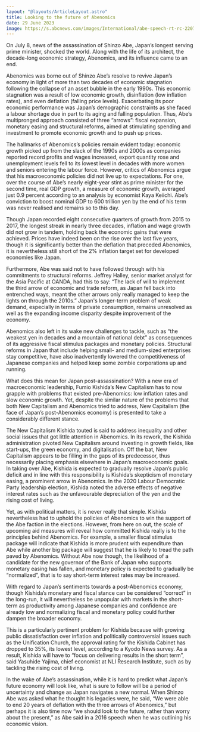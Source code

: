 ```yaml
---
layout: "@layouts/ArticleLayout.astro"
title: Looking to the future of Abenomics
date: 29 June 2023
image: https://s.abcnews.com/images/International/abe-speech-rt-rc-220708_1657288667496_hpMain_2_16x9_1600.jpg
---
```


<p class="text-white">
<span class="text-xl">On July 8, </span> news of the assassination of Shinzo Abe, Japan’s longest serving prime minister, shocked the world. Along with the life of its architect, the decade-long economic strategy, Abenomics, and its influence came to an end. 
</p>
<p class="text-white">
Abenomics was borne out of Shinzo Abe’s resolve to revive Japan’s economy in light of more than two decades of economic stagnation following the collapse of an asset bubble in the early 1990s. This economic stagnation was a result of low economic growth, disinflation (low inflation rates), and even deflation (falling price levels). Exacerbating its poor economic performance was Japan’s demographic constraints as she faced a labour shortage due in part to its aging and falling population. Thus, Abe’s multipronged approach consisted of three “arrows”: fiscal expansion, monetary easing and structural reforms, aimed at stimulating spending and investment to promote economic growth and to push up prices. 
</p>
<p class="text-white">
The hallmarks of Abenomics’s policies remain evident today: economic growth picked up from the slack of the 1990s and 2000s as companies reported record profits and wages increased, export quantity rose and unemployment levels fell to its lowest level in decades with more women and seniors entering the labour force. However, critics of Abenomics argue that his macroeconomic policies did not live up to expectations. For one, over the course of Abe’s nearly eight-year stint as prime minister for the second time, real GDP growth, a measure of economic growth, averaged just 0.9 percent according to an analysis by economist Kaya Keiichi. Abe’s conviction to boost nominal GDP to 600 trillion yen by the end of his term was never realised and remains so to this day. 
</p>
<p class="text-white">
Though Japan recorded eight consecutive quarters of growth from 2015 to 2017, the longest streak in nearly three decades, inflation and wage growth did not grow in tandem, holding back the economic gains that were achieved. Prices have indeed been on the rise over the last five years, though it is significantly better than the deflation that preceded Abenomics,  it is nevertheless still short of the 2% inflation target set for developed economies like Japan. 
</p>
<p class="text-white">
Furthermore, Abe was said not to have followed through with his commitments to structural reforms. Jeffrey Halley, senior market analyst for the Asia Pacific at OANDA, had this to say: “The lack of will to implement the third arrow of economic and trade reform, as Japan fell back into entrenched ways, meant the other arrows only really managed to keep the lights on through the 2010s.” Japan's longer-term problem of weak demand, especially in terms of private consumption, remains unresolved as well as the expanding income disparity despite improvement of the economy.
</p>
<p class="text-white">
Abenomics also left in its wake new challenges to tackle, such as “the weakest yen in decades and a mountain of national debt” as consequences of its aggressive fiscal stimulus packages and monetary policies.  Structural reforms in Japan that include helping small- and medium-sized enterprises stay competitive, have also inadvertently lowered the competitiveness of Japanese companies and helped keep some zombie corporations up and running. 
</p>
<p class="text-white">
What does this mean for Japan post-assassination? With a new era of macroeconomic leadership, Fumio Kishida’s New Capitalism has to now grapple with problems that existed pre-Abenomics: low inflation rates and slow economic growth. Yet, despite the similar nature of the problems that both New Capitalism and Abenomics tried to address, New Capitalism (the face of Japan’s post-Abenomics economy) is presented to take a considerably different stance. 
</p>
<p class="text-white">
The New Capitalism Kishida touted is said to address inequality and other social issues that got little attention in Abenomics. In its rework, the Kishida administration pivoted New Capitalism around investing in growth fields, like start-ups, the green economy, and digitalisation. Off the bat, New Capitalism appears to be filling in the gaps of its predecessor, thus necessarily placing emphasis elsewhere in Japan’s macroeconomic goals. In taking over Abe, Kishida is expected to gradually resolve Japan’s public deficit and in line with this responsibility is Kishida’s skepticism of monetary easing, a prominent arrow in Abenomics. In the 2020 Labour Democratic Party leadership election, Kishida noted the adverse effects of negative interest rates such as the unfavourable depreciation of the yen and the rising cost of living. 
</p>
<p class="text-white">
Yet, as with political matters, it is never really that simple. Kishida nevertheless had to uphold the policies of Abenomics to win the support of the Abe faction in the elections. However, from here on out, the scale of upcoming aid measures will reveal how committed Kishida really is to the principles behind Abenomics. For example, a smaller fiscal stimulus package will indicate that Kishida is more prudent with expenditure than Abe while another big package will suggest that he is likely to tread the path paved by Abenomics. Without Abe now though, the likelihood of a candidate for the new governor of the Bank of Japan who supports monetary easing has fallen, and monetary policy is expected to gradually be “normalized”, that is to say short-term interest rates may be increased. 
</p>
<p class="text-white">
With regard to Japan’s sentiments towards a post-Abenomics economy, though Kishida’s monetary and fiscal stance can be considered “correct” in the long-run, it will nevertheless be unpopular with markets in the short-term as productivity among Japanese companies and confidence are already low and normalizing fiscal and monetary policy could further dampen the broader economy. 
</p>
<p class="text-white">
This is a particularly pertinent problem for Kishida because with growing public dissatisfaction over inflation and politically controversial issues such as the Unification Church, the approval rating for the Kishida Cabinet has dropped to 35%, its lowest level, according to a Kyodo News survey. As a result, Kishida will have to “focus on delivering results in the short term”, said Yasuhide Yajima, chief economist at NLI Research Institute, such as by tackling the rising cost of living. 
</p>
<p class="text-white">
In the wake of Abe’s assassination, while it is hard to predict what Japan’s future economy will look like, what is sure to follow will be a period of uncertainty and change as Japan navigates a new normal. When Shinzo Abe was asked what he thought his legacies were, he said, “We were able to end 20 years of deflation with the three arrows of Abenomics,” but perhaps it is also time now “we should look to the future, rather than worry about the present,” as Abe said in a 2016 speech when he was outlining his economic vision.
</p>

